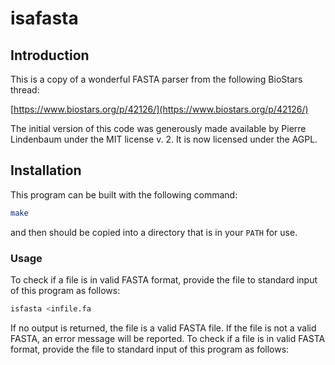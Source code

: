 # isafasta

## Introduction

This is a copy of a wonderful FASTA parser from the following BioStars thread:

[https://www.biostars.org/p/42126/](https://www.biostars.org/p/42126/)

The initial version of this code was generously made available by Pierre
Lindenbaum under the MIT license v. 2. It is now licensed under the AGPL.

## Installation

This program can be built with the following command:

```sh
make
```

and then should be copied into a directory that is in your `PATH` for use.

### Usage

To check if a file is in valid FASTA format, provide the file to standard
input of this program as follows:

```sh
isfasta <infile.fa
```

If no output is returned, the file is a valid FASTA file. If the file
is not a valid FASTA, an error message will be reported.
To check if a file is in valid FASTA format, provide the file to standard
input of this program as follows:
